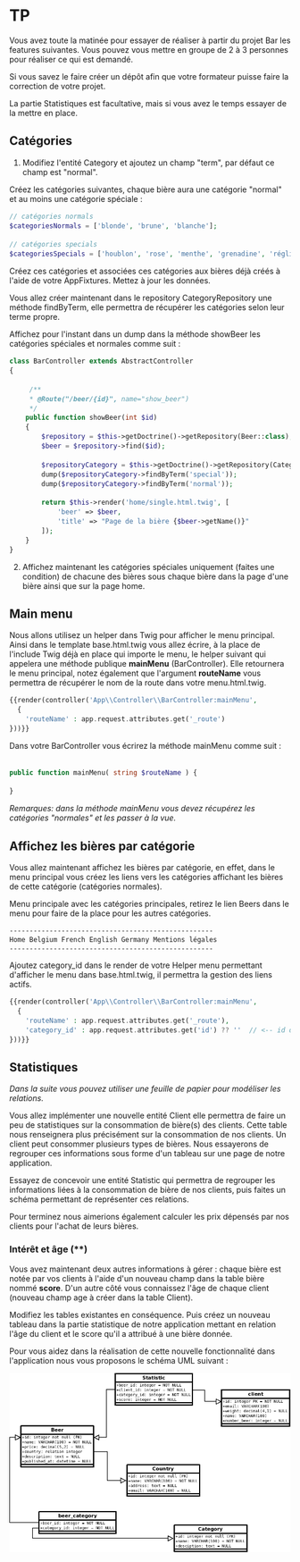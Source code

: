# TP 

Vous avez toute la matinée pour essayer de réaliser à partir du projet Bar les features suivantes. Vous pouvez vous mettre en groupe de 2 à 3 personnes pour réaliser ce qui est demandé.

Si vous savez le faire créer un dépôt afin que votre formateur puisse faire la correction de votre projet.

La partie Statistiques est facultative, mais si vous avez le temps essayer de la mettre en place.

## Catégories

1. Modifiez l'entité Category et ajoutez un champ "term", par défaut ce champ est "normal".

Créez les catégories suivantes, chaque bière aura une catégorie "normal" et au moins une catégorie spéciale :

```php
// catégories normals
$categoriesNormals = ['blonde', 'brune', 'blanche'];

// catégories specials
$categoriesSpecials = ['houblon', 'rose', 'menthe', 'grenadine', 'réglisse', 'marron', 'whisky', 'bio'] ;

```

Créez ces catégories et associées ces catégories aux bières déjà créés à l'aide de votre AppFixtures. Mettez à jour les données.

Vous allez créer maintenant dans le repository CategoryRepository une méthode findByTerm, elle permettra de récupérer les catégories selon leur terme propre.

Affichez pour l'instant dans un dump dans la méthode showBeer les catégories spéciales et normales comme suit :

```php
class BarController extends AbstractController
{

     /**
     * @Route("/beer/{id}", name="show_beer")
     */
    public function showBeer(int $id)
    {
        $repository = $this->getDoctrine()->getRepository(Beer::class);
        $beer = $repository->find($id);

        $repositoryCategory = $this->getDoctrine()->getRepository(Category::class);
        dump($repositoryCategory->findByTerm('special'));
        dump($repositoryCategory->findByTerm('normal'));

        return $this->render('home/single.html.twig', [
            'beer' => $beer,
            'title' => "Page de la bière {$beer->getName()}"
        ]);
    }
}
```

2. Affichez maintenant les catégories spéciales uniquement (faites une condition) de chacune des bières sous chaque bière dans la page d'une bière ainsi que sur la page home.

## Main menu

Nous allons utilisez un helper dans Twig pour afficher le menu principal. Ainsi dans le template base.html.twig vous allez écrire, à la place de l'include Twig déjà en place qui importe le menu, le helper suivant qui appelera une méthode publique **mainMenu** (BarController). Elle retournera le menu principal, notez également que l'argument **routeName** vous permettra de récupérer le nom de la route dans votre menu.html.twig. 

```php
{{render(controller('App\\Controller\\BarController:mainMenu',
  {
    'routeName' : app.request.attributes.get('_route')
}))}}

```

Dans votre BarController vous écrirez la méthode mainMenu comme suit :

```php

public function mainMenu( string $routeName ) {

}

```

*Remarques: dans la méthode mainMenu vous devez récupérez les catégories "normales" et les passer à la vue.*

## Affichez les bières par catégorie

Vous allez maintenant affichez les bières par catégorie, en effet, dans le menu principal vous créez les liens vers les catégories affichant les bières de cette catégorie (catégories normales).

Menu principale avec les catégories principales, retirez le lien Beers dans le menu pour faire de la place pour les autres catégories.

```text
---------------------------------------------------
Home Belgium French English Germany Mentions légales
---------------------------------------------------

```

Ajoutez category_id dans le render de votre Helper menu permettant d'afficher le menu dans base.html.twig, il permettra la gestion des liens actifs.

```php
{{render(controller('App\\Controller\\BarController:mainMenu',
  {
    'routeName' : app.request.attributes.get('_route'),
    'category_id' : app.request.attributes.get('id') ?? ''  // <-- id des catégories pour la classe active
}))}}
```

## Statistiques 

*Dans la suite vous pouvez utiliser une feuille de papier pour modéliser les relations.*

Vous allez implémenter une nouvelle entité Client elle permettra de faire un peu de statistiques sur la consommation de bière(s) des clients. Cette table nous renseignera plus précisément sur la consommation de nos clients. Un client peut consommer plusieurs types de bières. Nous essayerons de regrouper ces informations sous forme d'un tableau sur une page de notre application.

Essayez de concevoir une entité Statistic qui permettra de regrouper les informations liées à la consommation de bière de nos clients, puis faites un schéma permettant de représenter ces relations.

Pour terminez nous aimerions également calculer les prix dépensés par nos clients pour l'achat de leurs bières.

### Intérêt et âge (**)

Vous avez maintenant deux autres informations à gérer : chaque bière est notée par vos clients à l'aide d'un nouveau champ dans la table bière nommé **score**. D'un autre côté vous connaissez l'âge de chaque client (nouveau champ age à créer dans la table Client).

Modifiez les tables existantes en conséquence. Puis créez un nouveau tableau dans la partie statistique de notre application mettant en relation l'âge du client et le score qu'il a attribué à une bière donnée.

Pour vous aidez dans la réalisation de cette nouvelle fonctionnalité dans l'application nous vous proposons le schéma UML suivant :

![database schema](images/simplebar_03.png)
